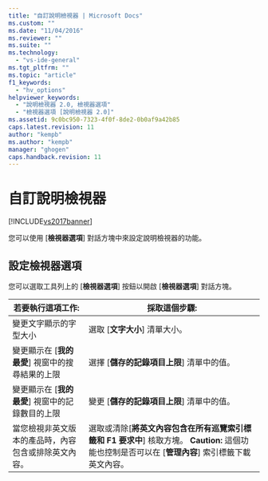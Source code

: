 ```yaml
---
title: "自訂說明檢視器 | Microsoft Docs"
ms.custom: ""
ms.date: "11/04/2016"
ms.reviewer: ""
ms.suite: ""
ms.technology: 
  - "vs-ide-general"
ms.tgt_pltfrm: ""
ms.topic: "article"
f1_keywords: 
  - "hv_options"
helpviewer_keywords: 
  - "說明檢視器 2.0, 檢視器選項"
  - "檢視器選項 [說明檢視器 2.0]"
ms.assetid: 9c0bc950-7323-4f0f-8de2-0b0af9a42b85
caps.latest.revision: 11
author: "kempb"
ms.author: "kempb"
manager: "ghogen"
caps.handback.revision: 11
---
```

# 自訂說明檢視器
[!INCLUDE[vs2017banner](../code-quality/includes/vs2017banner.md)]

您可以使用 \[**檢視器選項**\] 對話方塊中來設定說明檢視器的功能。  
  
## 設定檢視器選項  
 您可以選取工具列上的 \[**檢視器選項**\] 按鈕以開啟 \[**檢視器選項**\] 對話方塊。  
  
|若要執行這項工作:|採取這個步驟:|  
|---------------|-------------|  
|變更文字顯示的字型大小|選取 \[**文字大小**\] 清單大小。|  
|變更顯示在 \[**我的最愛**\] 視窗中的搜尋結果的上限|選擇 \[**儲存的記錄項目上限**\] 清單中的值。|  
|變更顯示在 \[**我的最愛**\] 視窗中的記錄數目的上限|變更 \[**儲存的記錄項目上限**\] 清單中的值。|  
|當您檢視非英文版本的產品時，內容包含或排除英文內容。|選取或清除\[**將英文內容包含在所有巡覽索引標籤和 F1 要求中**\] 核取方塊。 **Caution:**  這個功能也控制是否可以在 \[**管理內容**\] 索引標籤下載英文內容。|